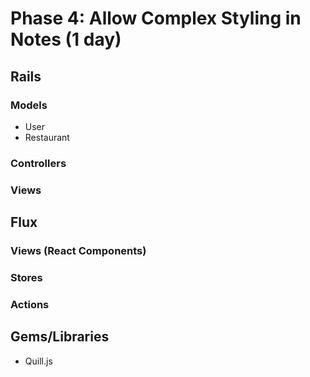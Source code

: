 # Phase 4: Allow Complex Styling in Notes (1 day)

## Rails
### Models
* User
* Restaurant

### Controllers

### Views

## Flux
### Views (React Components)

### Stores

### Actions

## Gems/Libraries
* Quill.js
